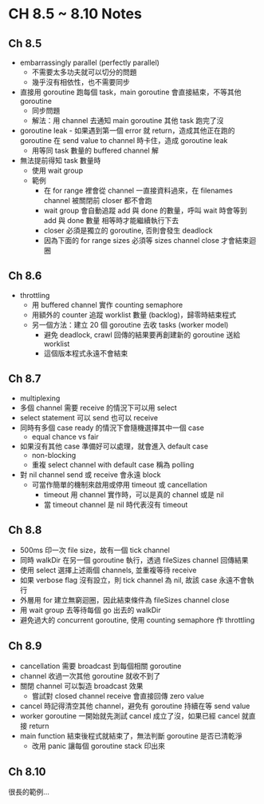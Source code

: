 CH 8.5 ~ 8.10 Notes
===================

Ch 8.5
------

- embarrassingly parallel (perfectly parallel)
  * 不需要太多功夫就可以切分的問題
  * 幾乎沒有相依性，也不需要同步
- 直接用 goroutine 跑每個 task，main goroutine 會直接結束，不等其他 goroutine
  * 同步問題
  * 解法：用 channel 去通知 main goroutine 其他 task 跑完了沒
- goroutine leak - 如果遇到第一個 error 就 return，造成其他正在跑的 goroutine 在
  send value to channel 時卡住，造成 goroutine leak
  * 用等同 task 數量的 buffered channel 解
- 無法提前得知 task 數量時
  * 使用 wait group
  * 範例
    - 在 for range 裡會從 channel 一直接資料過來，在 filenames channel 被關閉前
      closer 都不會跑
    - wait group 會自動追蹤 add 與 done 的數量，呼叫 wait 時會等到 add 與 done 數量
      相等時才能繼續執行下去
    - closer 必須是獨立的 goroutine, 否則會發生 deadlock
    - 因為下面的 for range sizes 必須等 sizes channel close 才會結束迴圈

Ch 8.6
------

- throttling
  * 用 buffered channel 實作 counting semaphore
  * 用額外的 counter 追蹤 worklist 數量 (backlog)，歸零時結束程式
  * 另一個方法：建立 20 個 goroutine 去收 tasks (worker model)
    - 避免 deadlock, crawl 回傳的結果要再創建新的 goroutine 送給 worklist
    - 這個版本程式永遠不會結束

Ch 8.7
------

- multiplexing
- 多個 channel 需要 receive 的情況下可以用 select
- select statement 可以 send 也可以 receive
- 同時有多個 case ready 的情況下會隨機選擇其中一個 case
  * equal chance vs fair
- 如果沒有其他 case 準備好可以處理，就會進入 default case
  * non-blocking
  * 重複 select channel with default case 稱為 polling
- 對 nil channel send 或 receive 會永遠 block
  * 可當作簡單的機制來啟用或停用 timeout 或 cancellation
    - timeout 用 channel 實作時，可以是真的 channel 或是 nil
    - 當 timeout channel 是 nil 時代表沒有 timeout

Ch 8.8
------

- 500ms 印一次 file size，故有一個 tick channel
- 同時 walkDir 在另一個 goroutine 執行，透過 fileSizes channel 回傳結果
- 使用 select 選擇上述兩個 channels, 並重複等待 receive
- 如果 verbose flag 沒有設立，則 tick channel 為 nil, 故該 case 永遠不會執行
- 外層用 for 建立無窮迴圈，因此結束條件為 fileSizes channel close
- 用 wait group 去等待每個 go 出去的 walkDir
- 避免過大的 concurrent goroutine, 使用 counting semaphore 作 throttling

Ch 8.9
------

- cancellation 需要 broadcast 到每個相關 goroutine
- channel 收過一次其他 goroutine 就收不到了
- 關閉 channel 可以製造 broadcast 效果
  * 嘗試對 closed channel receive 會直接回傳 zero value
- cancel 時記得清空其他 channel，避免有 goroutine 持續在等 send value
- worker goroutine 一開始就先測試 cancel 成立了沒，如果已經 cancel 就直接 return
- main function 結束後程式就結束了，無法判斷 goroutine 是否已清乾淨
  * 改用 panic 讓每個 goroutine stack 印出來

Ch 8.10
-------

很長的範例...